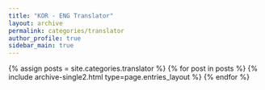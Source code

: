 ```yaml
---
title: "KOR - ENG Translator"
layout: archive
permalink: categories/translator
author_profile: true
sidebar_main: true
---
```



{% assign posts = site.categories.translator %}
{% for post in posts %} {% include archive-single2.html type=page.entries_layout %} {% endfor %}

